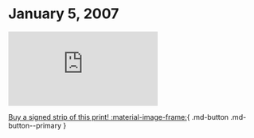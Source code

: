 # January 5, 2007

![](https://www.achewood.com/comic.php?date=01052007)

[Buy a signed strip of this print! :material-image-frame:](https://achewood-holiday-pop-up.myshopify.com/products/strip#01052007){ .md-button .md-button--primary }
